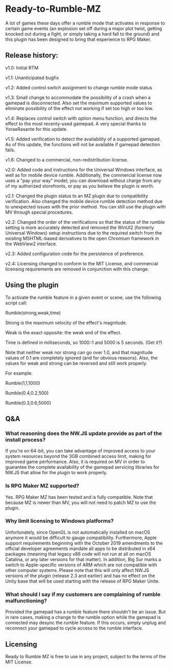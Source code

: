 # Ready-to-Rumble-MZ

A lot of games these days offer a rumble mode that activates in response to certain game events (an explosion set off during a major plot twist, getting knocked out during a fight, or simply taking a hard fall to the ground) and this plugin has been designed to bring that experience to RPG Maker.

## Release history:

v1.0: Initial RTM

v1.1: Unanticipated bugfix

v1.2: Added control switch assignment to change rumble mode status

v1.3: Small change to accommodate the possibility of a crash when a gamepad is disconnected. Also set the maximum supported values to eliminate possibility of the effect not working if set too high or too low.

v1.4: Replaces control switch with option menu function, and directs the effect to the most recenty-used gamepad. A very special thanks to YoraeRasante for this update.

v1.5: Added verification to detect the availability of a supported gamepad. As of this update, the functions will not be available if gamepad detection fails.

v1.6: Changed to a commercial, non-redistribution license.

v2.0: Added code and instructions for the Universal Windows interface, as well as for mobile device rumble. Additionally, the commercial license now uses a "pay your way" model; you can download without charge from any of my authorized storefronts, or pay as you believe the plugin is worth.

v2.1: Changed the plugin status to an MZ plugin due to compatibility verification. Also changed the mobile device rumble detection method due to unexpected issues with the prior method. You can still use the plugin with MV through special procedures.

v2.2: Changed the order of the verifications so that the status of the rumble setting is more accurately detected and removed the WinUI2 (formerly Universal Windows) setup instructions due to the required switch from the existing MSHTML-based derivatives to the open Chromium framework in the WebView2 interface.

v2.3: Added configuration code for the persistence of preference.

v2.4: Licensing changed to conform to the MIT License, and commercial licensing requirements are removed in conjunction with this change.

## Using the plugin

To activate the rumble feature in a given event or scene, use the following script call:

Rumble(strong,weak,time)

Strong is the maximum velocity of the effect's magnitude.

Weak is the exact opposite: the weak end of the effect.

Time is defined in milliseconds, so 1000::1 and 5000 is 5 seconds. (Get it?)

Note that neither weak nor strong can go over 1.0, and that magnitude values of 0.1 are completely ignored (and for obvious reasons). Also, the values for weak and strong can be reversed and still work properly.

For example:

Rumble(1,1,1000)

Rumble(0.4,0.2,500)

Rumble(0.3,0.6,5000)

## Q&A

### What reasoning does the NW.JS update provide as part of the install process?
If you're on 64-bit, you can take advantage of improved access to your system resources beyond the 3GB combined access limit, making for improved game performance. Also, it is required on MV in order to guarantee the complete availability of the gamepad servicing libraries for NW.JS that allow for the plugin to work properly.

### Is RPG Maker MZ supported?
Yes. RPG Maker MZ has been tested and is fully compatible. Note that because MZ is newer than MV, you will not need to patch MZ to use the plugin.

### Why limit licensing to Windows platforms?
Unfortunately, since OpenGL is not automatically installed on macOS anymore it would be difficult to gauge compatibility. Furthermore, Apple support requirements beginning with the October 2019 amendments to the official developer agreements mandate all apps to be distributed in x64 packages (meaning that legacy x86 code will not run at all on macOS Catalina, or any later versions for that matter). In addition, Big Sur marks a switch to Apple-specific versions of ARM which are not compatible with other computer systems. Please note that this will only affect NW.JS versions of the plugin (release 2.3 and earlier) and has no effect on the Unity base that will be used starting with the release of RPG Maker Unite.

### What should I say if my customers are complaining of rumble malfunctioning?
Provided the gamepad has a rumble feature there shouldn't be an issue. But in rare cases, making a change to the rumble option while the gamepad is connected may desync the rumble feature. If this occurs, simply unplug and reconnect your gamepad to cycle access to the rumble interface.

## Licensing

Ready to Rumble MZ is free to use in any project, subject to the terms of the MIT License.
